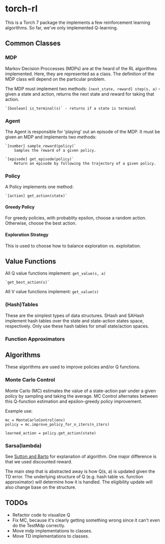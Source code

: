 # torch-rl
This is a Torch 7 package the implements a few reinforcement learning
algorithms. So far, we've only implemented Q-learning.

## Common Classes
### MDP
Markov Decision Proccesses (MDPs) are at the heard of the RL algorithms
implemented. Here, they are represented as a class.  The definition of the MDP
class will depend on the particular problem.

The MDP must implement two methods:
    `[next_state, reward] step(s, a)` - given a state and action, returns the
    next state and reward for taking that action.

    `[boolean] is_terminal(s)` - returns if a state is terminal

### Agent
The Agent is responsible for 'playing' out an episode of the MDP. It must be
given an MDP and implements two methods:

    `[number] sample_reward(policy)`
        Samples the reward of a given policy.

    `[episode] get_episode(policy)`
        Return an episode by following the trajectory of a given policy.

### Policy
A Policy implements one method:

    `[action] get_action(state)`

#### Greedy Policy
For greedy policies, with probablity epsilon, choose a random action. Otherwise,
choose the best action.

#### Exploration Strategy
This is used to choose how to balance exploration vs. exploitation.


## Value Functions
All Q value functions implement:
    `get_value(s, a)`

    `get_best_action(s)`

All V value functions implement:
    `get_value(s)`

### (Hash)Tables
These are the simplest types of data structures. SHash and SAHash implement hash
tables over the state and state-action states space, respectively. Only use
these hash tables for small state/action spaces.

### Function Approximators

## Algorithms
These algorithms are used to improve policies and/or Q functions.
### Monte Carlo Control
Monte Carlo (MC) estimates the value of a state-action pair under a given
policy by sampling and taking the average. MC Control alternates between this
Q-function estimation and epsilon-greedy policy improvement.

Example use:

```
mc = MonteCarloControl(env)
policy = mc.improve_policy_for_n_iters(n_iters)

learned_action = policy.get_action(state)
```

### Sarsa(lambda)
See [Sutton and
Barto](https://webdocs.cs.ualberta.ca/~sutton/book/ebook/node77.html) for
explanation of algorithm. One major difference is that we used discounted
reward.

The main step that is abstracted away is how Q(s, a) is updated given the TD
error. The underlying structure of Q (e.g. hash table vs. function approximator)
will determine how it is handled. The eligibility update will also change base
on the structure.

## TODOs
 - Refactor code to visualize Q
 - Fix MC, because it's clearly getting something wrong since it can't even do
   the TestMdp correctly.
 - Move mdp implementations to classes.
 - Move TD implementations to classes.
